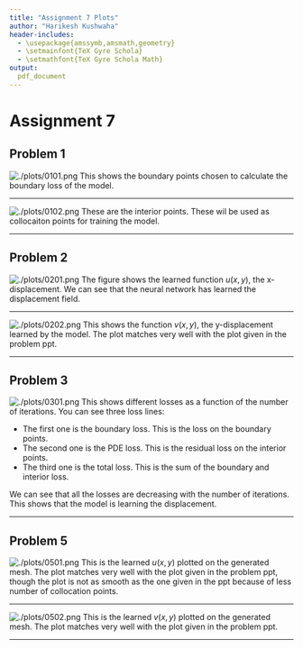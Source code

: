 ```yaml
---
title: "Assignment 7 Plots"
author: "Harikesh Kushwaha"
header-includes:
  - \usepackage{amssymb,amsmath,geometry}
  - \setmainfont{TeX Gyre Schola}
  - \setmathfont{TeX Gyre Schola Math}
output: 
  pdf_document
---
```


# Assignment 7

## Problem 1

![./plots/0101.png](./plots/0101.png)
This shows the boundary points chosen to calculate the boundary loss of the model.

---

![./plots/0102.png](./plots/0102.png)
These are the interior points. These wil be used as collocaiton points for training the model.

---

## Problem 2

![./plots/0201.png](./plots/0201.png)
The figure shows the learned function $u(x,y)$, the x-displacement. We can see that the neural network has learned the displacement field.

---

![./plots/0202.png](./plots/0202.png)
This shows the function $v(x,y)$, the y-displacement learned by the model. The plot matches very well with the plot given in the problem ppt.

---

## Problem 3

![./plots/0301.png](./plots/0301.png)
This shows different losses as a function of the number of iterations. You can see three loss lines:

- The first one is the boundary loss. This is the loss on the boundary points.
- The second one is the PDE loss. This is the residual loss on the interior points.
- The third one is the total loss. This is the sum of the boundary and interior loss.

We can see that all the losses are decreasing with the number of iterations. This shows that the model is learning the displacement.

---

## Problem 5

![./plots/0501.png](./plots/0501.png)
This is the learned $u(x,y)$ plotted on the generated mesh. The plot matches very well with the plot given in the problem ppt, though the plot is not as smooth as the one given in the ppt because of less number of collocation points.

---

![./plots/0502.png](./plots/0502.png)
This is the learned $v(x,y)$ plotted on the generated mesh. The plot matches very well with the plot given in the problem ppt.

---
